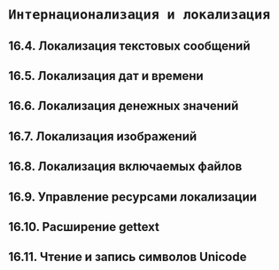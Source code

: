 # `Интернационализация и локализация`

## 16.4. Локализация текстовых сообщений
## 16.5. Локализация дат и времени
## 16.6. Локализация денежных значений
## 16.7. Локализация изображений
## 16.8. Локализация включаемых файлов
## 16.9. Управление ресурсами локализации
## 16.10. Расширение gettext
## 16.11. Чтение и запись символов Unicode
